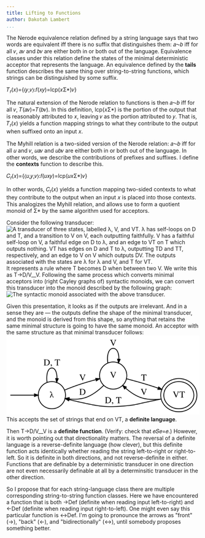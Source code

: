 ```yaml
---
title: Lifting to Functions
author: Dakotah Lambert
...
```


The Nerode equivalence relation defined by a string language
says that two words are equivalent
iff there is no suffix that distinguishes them:
𝑎⁓𝑏 iff for all 𝑣, 𝑎⁣𝑣 and 𝑏⁣𝑣 are
either both in or both out of the language.
Equivalence classes under this relation
define the states of the minimal deterministic acceptor
that represents the language.
An equivalence defined by the
**tails** function describes the same thing
over string-to-string functions,
which strings can be distinguished by some suffix.

𝑇<sub>𝑓</sub>(𝑥)={⟨𝑦,𝑣⟩:𝑓(𝑥⁣𝑦)=lcp(𝑥⁣Σ\*)⁣𝑣}

The natural extension of the Nerode relation to functions is then
𝑎⁓𝑏 iff for all 𝑣, 𝑇(𝑎⁣𝑣)=𝑇(𝑏⁣𝑣).
In this definition,
lcp(𝑥⁣Σ\*) is the portion of the output
that is reasonably attributed to 𝑥,
leaving 𝑣 as the portion attributed to 𝑦.
That is, 𝑇<sub>𝑓</sub>(𝑥) yields a function
mapping strings to what they contribute to the output
when suffixed onto an input 𝑥.

The Myhill relation is a two-sided version of the Nerode relation:
𝑎⁓𝑏 iff for all 𝑢 and 𝑣, 𝑢⁣𝑎⁣𝑣 and 𝑢⁣𝑏⁣𝑣 are
either both in or both out of the language.
In other words,
we describe the contributions of prefixes and suffixes.
I define the **contexts** function to describe this.

𝐶<sub>𝑓</sub>(𝑥)={⟨𝑢,𝑦,𝑣⟩:𝑓(𝑢⁣𝑥⁣𝑦)=lcp(𝑢⁣𝑥⁣Σ\*)⁣𝑣}

In other words, 𝐶<sub>𝑓</sub>(𝑥) yields a function
mapping two-sided contexts to what they contribute to the output
when an input 𝑥 is placed into those contexts.
This analogizes the Myhill relation,
and allows use to form a quotient monoid of Σ\*
by the same algorithm used for acceptors.

Consider the following transducer:
<br />
![A transducer of three states, labelled λ, V, and VT.
  λ has self-loops on D and T, and a transition to V on V,
  each outputting faithfully.
  V has a faithful self-loop on V,
  a faithful edge on D to λ,
  and an edge to VT on T which outputs nothing.
  VT has edges on D and T to λ, outputting TD and TT, respectively,
  and an edge to V on V which outputs DV.
  The outputs associated with the states are
  λ for λ and V, and T for VT.
](./ivv.svg)
<br />
It represents a rule where T becomes D when between two V.
We write this as T→D/V\_\_V.
Following the same process which converts minimal acceptors
into (right Cayley graphs of) syntactic monoids,
we can convert this transducer into
the monoid described by the following graph:
![The syntactic monoid
associated with the above transducer.](./ivv-mon.svg)

Given this presentation,
it looks as if the outputs are irrelevant.
And in a sense they are —
the outputs define the shape of the minimal transducer,
and the monoid is derived from this shape,
so anything that retains the same minimal structure
is going to have the same monoid.
An acceptor with the same structure
as that minimal transducer follows:
<br />
![Acceptor for "end on VT".](./evt.svg)
<br />
This accepts the set of strings that end on VT,
a **definite language**.

Then T→D/V__V is a **definite function**.
(Verify: check that 𝑒⁢𝑆⁢𝑒=𝑒.)
However, it is worth pointing out that directionality matters.
The reversal of a definite language
is a reverse-definite language (how clever),
but this definite function acts identically
whether reading the string left-to-right or right-to-left.
So it is definite in both directions,
and not reverse-definite in either.
Functions that are definable by a deterministic transducer
in one direction are not even necessarily
definable at all by a determinsitic transducer in the other direction.

So I propose that for each string-language class
there are multiple corresponding string-to-string function classes.
Here we have encountered a function that is both
→Def (definite when reading input left-to-right) and
←Def (definite when reading input right-to-left).
One might even say this particular function is
↔Def.
I'm going to pronounce the arrows as
"front" (→), "back" (←), and "bidirectionally" (↔),
until somebody proposes something better.
